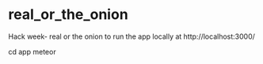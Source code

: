 real_or_the_onion
=================

Hack week- real or the onion
to run the app locally at http://localhost:3000/

cd app
meteor
